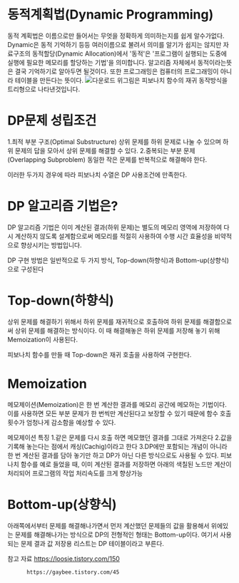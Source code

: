 동적계획법(Dynamic Programming)
========
동적 계획법은 이름으로만 들어서는 무엇을 정확하게 의미하는지를 쉽게 알수가없다.
Dynamic은 동적 기억하기 등등 여러이름으로 불려서 의미를 알기가 쉽지는 않지만 
자료구조의 동적할당(Dynamic Allocation)에서 '동적'은  '프로그램이 실행되는 도중에 실행에 필요한 메모리를 할당하는 기법'을 의미합니다.
알고리즘 자체에서 동적이라는뜻은 결국 기억하기로 알아두면 될것이다.
또한 프로그래밍은 컴퓨터의 프로그래밍이 아니라 테이블을 만든다는 뜻이다.
![다운로드](https://user-images.githubusercontent.com/100178951/166920581-41a47de7-d62a-42ff-8e0d-2661fd0c4e78.png)
위그림은 피보나치 함수의 재귀 동작방식을 트리형으로 나타낸것입니다.


DP문제 성립조건
=============
1.최적 부분 구조(Optimal Substructure)
 상위 문제를 하위 문제로 나눌 수 있으며 하위 문제의 답을 모아서 상위 문제를 해결할 수 있다.
2.중복되는 부분 문제(Overlapping Subproblem)
동일한 작은 문제를 반복적으로 해결해야 한다.

이러한 두가지 경우에 따라 피보나치 수열은 DP 사용조건에 만족한다.

DP 알고리즘 기법은?
=================
DP 알고리즘 기법은 이미 계산된 결과(하위 문제)는 별도의 메모리 영역에 저장하여 다시 계산하지 않도록 설계함으로써 메모리를 적절히 사용하여 수행 시간 효율성을 비약적으로 향상시키는 방법입니다.

DP 구현 방법은 일반적으로 두 가지 방식, Top-down(하향식)과 Bottom-up(상향식)으로 구성된다

Top-down(하향식)
=========

상위 문제를 해결하기 위해서 하위 문제를 재귀적으로 호출하여  하위 문제를 해결함으로써 상위 문제를 해결하는 방식이다. 이 때 해결해놓은 하위 문제를 저장해 놓기 위해 Memoization이 사용된다.

 피보나치 함수를 만들 때 Top-down은 재귀 호출을 사용하여 구현한다.

Memoization
========
메모제이션(Memoization)은 한 번 계산한 결과를 메모리 공간에 메모하는 기법이다. 이를 사용하면 모든 부분 문제가 한 번씩만 계산된다고 보장할 수 있기 때문에 함수 호출 횟수가 엄청나게 감소함을 예상할 수 있다.

메모제이션 특징
1.같은 문제를 다시 호출 하면 메모했던 결과를 그대로 가져온다 
2.값을 기록해 놓는다는 점에서 캐싱(Cachig)이라고 한다
3.DP에만 포함되는 개념이 아니라 한 번 계산된 결과를 담아 놓기만 하고 DP가 아닌 다른 방식으로도 사용될 수 있다. 
피보나치 함수를 예로 들었을 때, 이미 계산된 결과를 저장하면 아래의 색칠된 노드만 계산이 처리되어 프로그램의 작업 처리속도를 크게 향상가능

Bottom-up(상향식)
==========

아래쪽에서부터 문제를 해결해나가면서 먼저 계산했던 문제들의 값을 활용해서 위에있는 문제를 해결해나가는 방식으로 DP의 전형적인 형태는 Bottom-up이다. 여기서 사용되는 문제 결과 값 저장용 리스트는 DP 테이블이라고 부른다.


참고 자료 https://loosie.tistory.com/150
          
          https://gaybee.tistory.com/45
